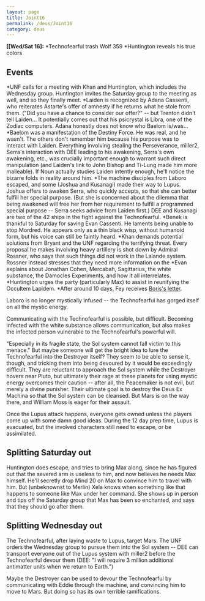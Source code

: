 ```yaml
---
layout: page
title: Joint16
permalink: /deus/Joint16
category: deus
---
```

__[[Wed/Sat 16]:__
*Technofearful trash Wolf 359
*Huntington reveals his true colors

## Events
*UNF calls for a meeting with Khan and Huntington, which includes the Wednesday group. Huntington invites the Saturday group to the meeting as well, and so they finally meet.
*Laiden is recognized by Adana Cassenti, who reiterates Astarte's offer of amnesty if he returns what he stole from them. (&quot;Did you have a chance to consider our offer?&quot; -- but Trenton didn't tell Laiden... It potentially comes out that his psicrystal is Libra, one of the Zodiac computers. Adana honestly does not know who Baelom is/was...
*Baelom was a manifestation of the Destiny Force. He was real, and he wasn't. The others don't remember him because his purpose was to interact with Laiden. Everything involving stealing the Perseverance, miller2, Serra's interaction with DEE leading to his awakening, Serra's own awakening, etc., was crucially important enough to warrant such direct manipulation (and Laiden's link to John Bishop and Ti-Lung made him more malleable). If Noun actually studies Laiden intently enough, he'll notice the bizarre folds in reality around him.
*The machine disciples from Laboro escaped, and some (Joshua and Kusanagi) made their way to Lupus. Joshua offers to awaken Serra, who quickly accepts, so that she can better fulfill her special purpose. (But she is concerned about the dilemma that being awakened will free her from her requirement to fulfill a programmed special purpose -- Serra seeks advice from Laiden first.) DEE and Kusanagi are two of the 42 ships in the fight against the Technofearful.
*Benek is thankful to Saturday for saving Evan Cassenti. He laments being unable to stop Mordred. He appears only as a thin black wisp, without humanoid form, but his voice can still be faintly heard.
*Khan demands potential solutions from Bryant and the UNF regarding the terrifying threat. Every proposal he makes involving heavy artillery is shot down by Admiral Rossner, who says that such things did not work in the Lalande system. Rossner instead stresses that they need more information on the 
*Evan explains about Jonathan Cohen, Mercabah, Sagittarius, the white substance, the Damocles Experiments, and how it all interrelates.
*Huntington urges the party (particularly Max) to assist in reunifying the Occultem Lapidem.
*After around 10 days, Fey receives [Boris's letter](BorisLetter).

Laboro is no longer mystically infused -- the Technofearful has gorged itself on all the mystic energy.

Communicating with the Technofearful is possible, but difficult. Becoming infected with the white substance allows communication, but also makes the infected person vulnerable to the Technofearful's powerful will.

&quot;Especially in its fragile state, the Sol system cannot fall victim to this menace.&quot; But maybe someone will get the bright idea to lure the Technofearful into the Destroyer itself? They seem to be able to sense it, though, and tricking them into being devoured by it would be exceedingly difficult. They are reluctant to approach the Sol system while the Destroyer hovers near Pluto, but ultimately their rage at these planets for using mystic energy overcomes their caution -- after all, the Peacemaker is not evil, but merely a divine punisher. Their ultimate goal is to destroy the Deus Ex Machina so that the Sol system can be cleansed. But Mars is on the way there, and William Moss is eager for their assault.

Once the Lupus attack happens, everyone gets owned unless the players come up with some damn good ideas. During the 12 day prep time, Lupus is evacuated, but the involved characters still need to escape, or be assimilated.

## Splitting Saturday out
Huntington does escape, and tries to bring Max along, since he has figured out that the severed arm is useless to him, and now believes he needs Max himself. He'll secretly drop Mind 20 on Max to convince him to travel with him. But (unbeknownst to Merlin) Xela knows when something like that happens to someone like Max under her command. She shows up in person and tips off the Saturday group that Max has been so enchanted, and says that they should go after them.

## Splitting Wednesday out
The Technofearful, after laying waste to Lupus, target Mars. The UNF orders the Wednesday group to pursue them into the Sol system -- DEE can transport everyone out of the Lupus system with miller2 before the Technofearful devour them (DEE: &quot;I will require 3 million additional antimatter units when we return to Earth.&quot;)

Maybe the Destroyer can be used to devour the Technofearful by communicating with Eddie through the machine, and convincing him to move to Mars. But doing so has its own terrible ramifications.

